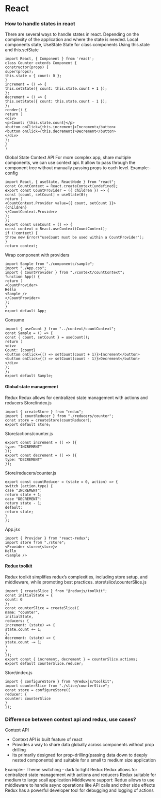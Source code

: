 
# React

### How to handle states in react
There are several ways to handle states in react. Depending on the complexity of the
application and where the state is needed.
Local components state,
UseState
State for class components
Using this.state and this.setState

```
import React, { Component } from 'react';
class Counter extends Component {
constructor(props) {
super(props);
this.state = { count: 0 };
}
increment = () => {
this.setState({ count: this.state.count + 1 });
};
decrement = () => {
this.setState({ count: this.state.count - 1 });
};
render() {
return (
<div>
<p>Count: {this.state.count}</p>
<button onClick={this.increment}>Increment</button>
<button onClick={this.decrement}>Decrement</button>
</div>
);
}
}
```

Global State
Context API
For more complex app, share multiple components, we can use context api. It allow to
pass through the component tree without manually passing props to each level.
Example:-
config
```
import React, { useState, ReactNode } from "react";
const CountContext = React.createContext(undefined);
export const CountProvider = ({ children }) => {
const [count, setCount] = useState(0);
return (
<CountContext.Provider value={{ count, setCount }}>
{children}
</CountContext.Provider>
);
};
export const useCount = () => {
const context = React.useContext(CountContext);
if (!context) {
throw new Error("useCount must be used within a CountProvider");
}
return context;
```
Wrap component with providers

```
import Sample from "./components/sample";
import "./App.css";
import { CountProvider } from "./context/countContext";
function App() {
return (
<CountProvider>
Hello
<Sample />
</CountProvider>
);
}
export default App;
```
Consume
```
import { useCount } from "../context/countContext";
const Sample = () => {
const { count, setCount } = useCount();
return (
<div>
Count: {count}
<button onClick={() => setCount(count + 1)}>Increment</button>
<button onClick={() => setCount(count - 1)}>Decrement</button>
</div>
);
};
export default Sample;
```

#### Global state management
Redux
Redux allows for centralized state management with actions and reducers
Store/index.js
```
import { createStore } from "redux";
import { countReducer } from "./reducers/counter";
const store = createStore(countReducer);
export default store;
```

Store/actions/counter.js

```
export const increment = () => ({
type: "INCREMENT"
});
export const decrement = () => ({
type: "DECREMENT"
});
```
Store/reducers/counter.js
```
export const countReducer = (state = 0, action) => {
switch (action.type) {
case "INCREMENT":
return state + 1;
case "DECREMENT":
return state - 1;
default:
return state;
}
};
```
App.jsx
```
import { Provider } from "react-redux";
import store from "./store";
<Provider store={store}>
Hello
<Sample />
```
#### Redux toolkit
Redux toolkit simplifies redux’s complexities, including store setup, and middleware, while
promoting best practices.
store\slice\counterSlice.js
```
import { createSlice } from "@reduxjs/toolkit";
const initialState = {
count: 0
};
const counterSlice = createSlice({
name: "counter",
initialState,
reducers: {
increment: (state) => {
state.count += 1;
},
decrement: (state) => {
state.count -= 1;
}
}
});
export const { increment, decrement } = counterSlice.actions;
export default counterSlice.reducer;
```
Store\index.js
```
import { configureStore } from "@reduxjs/toolkit";
import counterSlice from "./slice/counterSlice";
const store = configureStore({
reducer: {
counter: counterSlice
}
});
```
### Difference between context api and redux, use cases?
Context API
* Context API is built feature of react
* Provides a way to share data globally across components without prop drilling
* Its primarily designed for prop-drilling(passing data down to deeply nested
components) and suitable for a small to medium size application

Example:- Theme switching – dark to light
Redux
Redux allows for centralized state management with actions and reducers
Redux suitable for medium to large scall application
Middleware support: Redux allows to use middleware to handle async operations like API
calls and other side effects
Redux has a powerful developer tool for debugging and logging of actions
